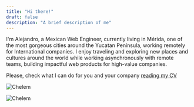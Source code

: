 ```yaml
---
title: "Hi there!"
draft: false
description: "A brief description of me"
---
```



I'm Alejandro, a Mexican Web Engineer, currently living in Mérida, one of the most gorgeous cities around the Yucatan Península, working remotely for International companies.
I enjoy traveling and exploring new places and cultures around the world while working asynchronously with remote teams, building impactful web products for high-value companies.

Please, check what I can do for you and your company [reading my CV](/about/en)

![Chelem](images/beach-01.jpg)

![Chelem](images/beach-02.jpg)
